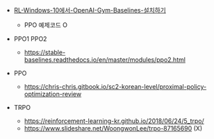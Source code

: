 - [RL-Windows-10에서-OpenAI-Gym-Baselines-설치하기](https://talkingaboutme.tistory.com/entry/RL-Windows-10%EC%97%90%EC%84%9C-OpenAI-Gym-Baselines-%EC%84%A4%EC%B9%98%ED%95%98%EA%B8%B0)
  - PPO 예제코드 O  

- PPO1 PPO2
  - https://stable-baselines.readthedocs.io/en/master/modules/ppo2.html
  
- PPO
  - https://chris-chris.gitbook.io/sc2-korean-level/proximal-policy-optimization-review


- TRPO
  - https://reinforcement-learning-kr.github.io/2018/06/24/5_trpo/
  - https://www.slideshare.net/WoongwonLee/trpo-87165690 (X)
